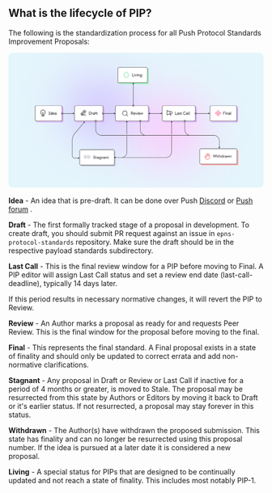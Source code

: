 ## What is the lifecycle of PIP?

The following is the standardization process for all Push Protocol Standards Improvement Proposals:

![Proposal Process](/assets/template/pip_lifecycle.png)

**Idea** - An idea that is pre-draft. It can be done over Push [Discord](https://discord.gg/Ftv83Dgw) or [Push forum](https://gov.epns.io/c/general-discussions/18) .

**Draft** - The first formally tracked stage of a proposal in development. To create draft, you should submit PR request against an issue in
`epns-protocol-standards` repository. Make sure the draft should be in the respective payload standards subdirectory.

**Last Call** - This is the final review window for a PIP before moving to Final. A PIP editor will assign Last Call status and set a review end date (last-call-deadline), typically 14 days later.

If this period results in necessary normative changes, it will revert the PIP to Review.

**Review** - An Author marks a proposal as ready for and requests Peer Review. This is the final window for the proposal before moving to the final.

**Final** - This represents the final standard. A Final proposal exists in a state of finality and should only be updated to correct errata and add non-normative clarifications.

**Stagnant** - Any proposal in Draft or Review or Last Call if inactive for a period of 4 months or greater, is moved to Stale. The proposal may be resurrected from this state by Authors or  Editors by moving it back to Draft or it's earlier status. If not resurrected, a proposal may stay forever in this status.

**Withdrawn** - The  Author(s) have withdrawn the proposed submission. This state has finality and can no longer be resurrected using this proposal number. If the idea is pursued at a later date it is considered a new proposal.

**Living** - A special status for PIPs that are designed to be continually updated and not reach a state of finality. This includes most notably PIP-1.
